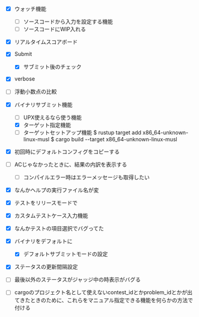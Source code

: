 - [x] ウォッチ機能
    - [ ] ソースコードから入力を設定する機能
    - [ ] ソースコードにWIP入れる

- [x] リアルタイムスコアボード

- [x] Submit
    - [x] サブミット後のチェック

- [x] verbose

- [ ] 浮動小数点の比較

- [x] バイナリサブミット機能
    - [ ] UPX使えるなら使う機能
    - [x] ターゲット指定機能
    - [ ] ターゲットセットアップ機能
        $ rustup target add x86_64-unknown-linux-musl
        $ cargo build --target x86_64-unknown-linux-musl

- [x] 初回時にデフォルトコンフィグをコピーする

- [ ] ACじゃなかったときに、結果の内訳を表示する
    - [ ] コンパイルエラー時はエラーメッセージも取得したい

- [x] なんかヘルプの実行ファイル名が変

- [x] テストをリリースモードで
- [x] カスタムテストケース入力機能

- [x] なんかテストの項目選択でバグってた

- [x] バイナリをデフォルトに
    - [x] デフォルトサブミットモードの設定

- [x] ステータスの更新間隔設定

- [ ] 最後以外のステータスがジャッジ中の時表示がバグる

- [ ] cargoのプロジェクト名として使えないcontest_idとかproblem_idとかが出てきたときのために、これらをマニュアル指定できる機能を何らかの方法で付ける
